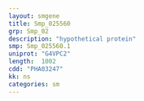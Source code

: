 ```yaml
---
layout: smgene
title: Smp_025560
grp: Smp_02
description: "hypothetical protein"
smp: Smp_025560.1
uniprot: "G4VPC2"
length:  1002
cdd: "PHA03247"
kk: ns
categories: sm
---
```


